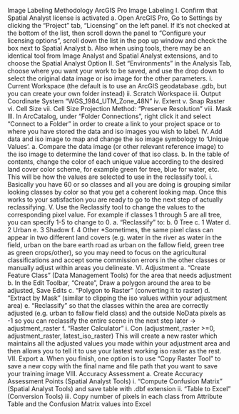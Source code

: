 Image Labeling Methodology
ArcGIS Pro Image Labeling
I.	Confirm that Spatial Analyst license is activated
a.	Open ArcGIS Pro, Go to Settings by clicking the “Project” tab, “Licensing” on the left panel. If it’s not checked at the bottom of the list, then scroll down the panel to “Configure your licensing options”, scroll down the list in the pop up window and check the box next to Spatial Analyst
b.	Also when using tools, there may be an identical tool from Image Analyst and Spatial Analyst extensions, and to choose the Spatial Analyst Option
II.	Set “Environments” in the Analysis Tab, choose where you want your work to be saved, and use the drop down to select the original data image or iso image for the other parameters.
i.	Current Workspace (the default is to use an ArcGIS geodatabase .gdb, but you can create your own folder instead)
ii.	Scratch Workspace
iii.	Output Coordinate System “WGS_1984_UTM_Zone_48N”
iv.	Extent
v.	Snap Raster
vi.	Cell Size
vii.	Cell Size Projection Method: “Preserve Resolution”
viii.	Mask
III.	In ArcCatalog, under “Folder Connections”, right click it and select “Connect to a Folder” in order to create a link to your project space or to where you have stored the data and iso images you wish to label.
IV.	Add data and iso image to map and change the iso image symbology to ‘Unique Values’.
a.	 Compare the data image (or other relevant reference image) to the iso image to determine the land cover of that iso class. 
b.	In the table of contents, change the color of each unique value according to the desired land cover color scheme, for example green for tree, blue for water, etc. This will be how the values are selected to use in the reclassify tool. 
i.	Basically you have 60 or so classes and all you are doing is grouping similar looking classes by color so that you get a coherent looking map.  Once this works to your satisfaction you are ready to go to the next step of actually reclassifying.
V.	Use the Reclassify tool to change the values to the corresponding pixel value. For example if classes 1 through 5 are all tree, you can specify 1-5 to change to 0.
a.	“Reclassify” to:
b.	0 Tree
c.	1 Water
d.	2 Urban
e.	3 Shadow
f.	4 Other
*Sometimes, the same pixel class can appear in two different land covers (e.g. water in the river as water in the field, urban on the bare earth road as urban on the fallow field, green tree as green crops/other), so you may need to focus on the agricultural classifications and accept some commission errors in the other classes or manually adjust within areas you delineate.
VI.	Adjustment
a.	“Create Feature Class” (Data Management Tools) for the area that needs adjustment
b.	In the Edit Toolbar, “Create”, Draw a polygon around the area to be adjusted, Save Edits
c.	“Polygon to Raster” (converting it to raster)
d.	“Extract by Mask” (similar to clipping the iso values within your adjustment area)
e.	“Reclassify” so that the classes within the area are correctly adjusted (e.g. urban to fallow field class) and the outside NoData pixels as -1 so you can reclassify the entire scene in the next step later -> adjustment_raster
f.	“Raster Calculator” 
i.	Con (adjustment_raster >=0, adjustment_raster, latest_iso_raster) This will create a new raster which maintains all the adjusted values you made within your adjustment area and then allows you to tell it to use your lastest working iso raster as the rest.
VII.	Export
a.	When you finish, one option is to use “Copy Raster Tool” to save a new copy with the final name and file path that you want to save your training image
VIII.	Accuracy Assessment
a.	Create Accuracy Assessment Points (Spatial Analyst Tools)
i.	“Compute Confusion Matrix” (Spatial Analyst Tools) and save table with .dbf extension
ii.	“Table to Excel” (Conversion Tools)
iii.	Copy number of pixels in each class from Attribute Table and the Confusion Matrix values into Excel

